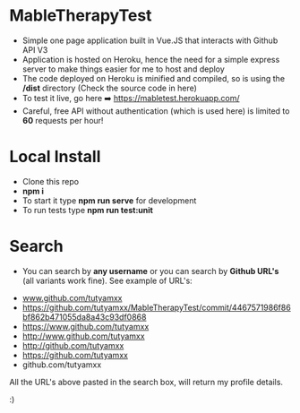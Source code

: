 # MableTherapyTest

* Simple one page application built in Vue.JS that interacts with Github API V3
* Application is hosted on Heroku, hence the need for a simple express server to make things easier for me to host and deploy
* The code deployed on Heroku is minified and compiled, so is using the **/dist** directory (Check the source code in here)
* To test it live, go here ➡️ https://mabletest.herokuapp.com/
* Careful, free API without authentication (which is used here) is limited to **60** requests per hour!

# Local Install

* Clone this repo
* **npm i**
* To start it type **npm run serve** for development
* To run tests type **npm run test:unit**

# Search

* You can search by **any username** or you can search by **Github URL's** (all variants work fine). See example of URL's:

- www.github.com/tutyamxx
- https://github.com/tutyamxx/MableTherapyTest/commit/4467571986f86bf862b471055da8a43c93df0868
- https://www.github.com/tutyamxx
- http://www.github.com/tutyamxx
- http://github.com/tutyamxx
- https://github.com/tutyamxx
- github.com/tutyamxx

All the URL's above pasted in the search box, will return my profile details.

:)
